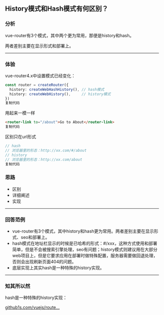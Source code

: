 ## History模式和Hash模式有何区别？

### 分析

vue-router有3个模式，其中两个更为常用，那便是history和hash。

两者差别主要在显示形式和部署上。

------

### 体验

vue-router4.x中设置模式已经变化：

```ts
const router = createRouter({
  history: createWebHashHistory(), // hash模式
  history: createWebHistory(),     // history模式
})
复制代码
```

用起来一模一样

```html
<router-link to="/about">Go to About</router-link>
复制代码
```

区别只在url形式

```js
// hash
// 浏览器里的形态：http://xx.com/#/about
// history
// 浏览器里的形态：http://xx.com/about
复制代码
```

### 思路

- 区别
- 详细阐述
- 实现

------

### 回答范例

- vue-router有3个模式，其中history和hash更为常用。两者差别主要在显示形式、seo和部署上。
- hash模式在地址栏显示的时候是已哈希的形式：#/xxx，这种方式使用和部署简单，但是不会被搜索引擎处理，seo有问题；history模式则建议用在大部分web项目上，但是它要求应用在部署时做特殊配置，服务器需要做回退处理，否则会出现刷新页面404的问题。
- 底层实现上其实hash是一种特殊的history实现。

------

### 知其所以然

hash是一种特殊的history实现：

[github1s.com/vuejs/route…](https://link.juejin.cn/?target=https%3A%2F%2Fgithub1s.com%2Fvuejs%2Frouter%2Fblob%2FHEAD%2Fsrc%2Fhistory%2Fhash.ts%23L31-L32)